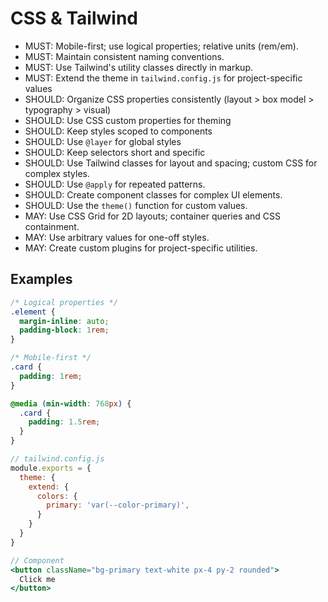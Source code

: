 # CSS & Tailwind

- MUST: Mobile-first; use logical properties; relative units (rem/em).
- MUST: Maintain consistent naming conventions.
- MUST: Use Tailwind's utility classes directly in markup.
- MUST: Extend the theme in `tailwind.config.js` for project-specific values
- SHOULD: Organize CSS properties consistently (layout > box model > typography > visual)
- SHOULD: Use CSS custom properties for theming
- SHOULD: Keep styles scoped to components
- SHOULD: Use `@layer` for global styles
- SHOULD: Keep selectors short and specific
- SHOULD: Use Tailwind classes for layout and spacing; custom CSS for complex styles.
- SHOULD: Use `@apply` for repeated patterns.
- SHOULD: Create component classes for complex UI elements.
- SHOULD: Use the `theme()` function for custom values.
- MAY: Use CSS Grid for 2D layouts; container queries and CSS containment.
- MAY: Use arbitrary values for one-off styles.
- MAY: Create custom plugins for project-specific utilities.

## Examples

```css
/* Logical properties */
.element {
  margin-inline: auto;
  padding-block: 1rem;
}

/* Mobile-first */
.card {
  padding: 1rem;
}

@media (min-width: 768px) {
  .card {
    padding: 1.5rem;
  }
}
```

```jsx
// tailwind.config.js
module.exports = {
  theme: {
    extend: {
      colors: {
        primary: 'var(--color-primary)',
      }
    }
  }
}

// Component
<button className="bg-primary text-white px-4 py-2 rounded">
  Click me
</button>
```
